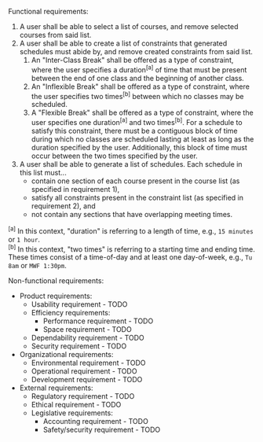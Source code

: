 Functional requirements:
1. A user shall be able to select a list of courses, and remove selected courses from said list.
2. A user shall be able to create a list of constraints that generated schedules must abide by, and remove created constraints from said list.
    1. An "Inter-Class Break" shall be offered as a type of constraint, where the user specifies a duration<sup>[a]</sup> of time that must be present between the end of one class and the beginning of another class.
    2. An "Inflexible Break" shall be offered as a type of constraint, where the user specifies two times<sup>[b]</sup> between which no classes may be scheduled.
    3. A "Flexible Break" shall be offered as a type of constraint, where the user specifies one duration<sup>[a]</sup> and two times<sup>[b]</sup>. For a schedule to satisfy this constraint, there must be a contiguous block of time during which no classes are scheduled lasting at least as long as the duration specified by the user. Additionally, this block of time must occur between the two times specified by the user.
3. A user shall be able to generate a list of schedules. Each schedule in this list must...
    * contain one section of each course present in the course list (as specified in requirement 1),
    * satisfy all constraints present in the constraint list (as specified in requirement 2), and
    * not contain any sections that have overlapping meeting times. 

<sup>[a]</sup> In this context, "duration" is referring to a length of time, e.g., `15 minutes` or `1 hour`.  
<sup>[b]</sup> In this context, "two times" is referring to a starting time and ending time. These times consist of a time-of-day and at least one day-of-week, e.g., `Tu 8am` or `MWF 1:30pm`.

Non-functional requirements:  
* Product requirements:
    * Usability requirement - TODO
    * Efficiency requirements:
        * Performance requirement - TODO
        * Space requirement - TODO
    * Dependability requirement - TODO
    * Security requirement - TODO
* Organizational requirements:
    * Environmental requirement - TODO
    * Operational requirement - TODO
    * Development requirement - TODO
* External requirements:
    * Regulatory requirement - TODO
    * Ethical requirement - TODO
    * Legislative requirements:
        * Accounting requirement - TODO
        * Safety/security requirement - TODO
